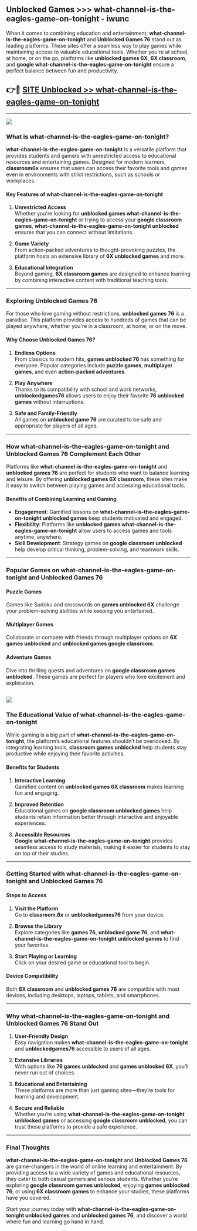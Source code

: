 ## Unblocked Games >>> what-channel-is-the-eagles-game-on-tonight - iwunc 

When it comes to combining education and entertainment, **what-channel-is-the-eagles-game-on-tonight** and **Unblocked Games 76** stand out as leading platforms. These sites offer a seamless way to play games while maintaining access to valuable educational tools. Whether you're at school, at home, or on the go, platforms like **unblocked games 6X**, **6X classroom**, and **google what-channel-is-the-eagles-game-on-tonight** ensure a perfect balance between fun and productivity.
## 👉🔴 [SITE Unblocked >> what-channel-is-the-eagles-game-on-tonight](https://unblockedgames.edu.pl?title=what-channel-is-the-eagles-game-on-tonight&ref=22JU)
---
<a href="https://unblockedgames.edu.pl?title=what-channel-is-the-eagles-game-on-tonight&ref=22JU/"><img src="https://github.com/user-attachments/assets/438f12ca-57a4-47a3-8ead-c64da593a1e5"/></a>
### What is what-channel-is-the-eagles-game-on-tonight?  

**what-channel-is-the-eagles-game-on-tonight** is a versatile platform that provides students and gamers with unrestricted access to educational resources and entertaining games. Designed for modern learners, **classroom6x** ensures that users can access their favorite tools and games even in environments with strict restrictions, such as schools or workplaces.  

#### Key Features of what-channel-is-the-eagles-game-on-tonight  

1. **Unrestricted Access**  
   Whether you're looking for **unblocked games what-channel-is-the-eagles-game-on-tonight** or trying to access your **google classroom games**, **what-channel-is-the-eagles-game-on-tonight unblocked** ensures that you can connect without limitations.  

2. **Game Variety**  
   From action-packed adventures to thought-provoking puzzles, the platform hosts an extensive library of **6X unblocked games** and more.  

3. **Educational Integration**  
   Beyond gaming, **6X classroom games** are designed to enhance learning by combining interactive content with traditional teaching tools.  



---

### Exploring Unblocked Games 76  

For those who love gaming without restrictions, **unblocked games 76** is a paradise. This platform provides access to hundreds of games that can be played anywhere, whether you're in a classroom, at home, or on the move.  

#### Why Choose Unblocked Games 76?  

1. **Endless Options**  
   From classics to modern hits, **games unblocked 76** has something for everyone. Popular categories include **puzzle games**, **multiplayer games**, and even **action-packed adventures**.  

2. **Play Anywhere**  
   Thanks to its compatibility with school and work networks, **unblockedgames76** allows users to enjoy their favorite **76 unblocked games** without interruptions.  

3. **Safe and Family-Friendly**  
   All games on **unblocked game 76** are curated to be safe and appropriate for players of all ages.  

---

### How what-channel-is-the-eagles-game-on-tonight and Unblocked Games 76 Complement Each Other  

Platforms like **what-channel-is-the-eagles-game-on-tonight** and **unblocked games 76** are perfect for students who want to balance learning and leisure. By offering **unblocked games 6X classroom**, these sites make it easy to switch between playing games and accessing educational tools.  

#### Benefits of Combining Learning and Gaming  

- **Engagement**: Gamified lessons on **what-channel-is-the-eagles-game-on-tonight unblocked games** keep students motivated and engaged.  
- **Flexibility**: Platforms like **unblocked games what-channel-is-the-eagles-game-on-tonight** allow users to access games and tools anytime, anywhere.  
- **Skill Development**: Strategy games on **google classroom unblocked** help develop critical thinking, problem-solving, and teamwork skills.  

---

### Popular Games on what-channel-is-the-eagles-game-on-tonight and Unblocked Games 76  

#### Puzzle Games  

Games like Sudoku and crosswords on **games unblocked 6X** challenge your problem-solving abilities while keeping you entertained.  

#### Multiplayer Games  

Collaborate or compete with friends through multiplayer options on **6X games unblocked** and **unblocked games google classroom**.  

#### Adventure Games  

Dive into thrilling quests and adventures on **google classroom games unblocked**. These games are perfect for players who love excitement and exploration.  

<a href="http://download.freeplayer.one?title=what-channel-is-the-eagles-game-on-tonight&ref=23D/"><img src="https://github.com/user-attachments/assets/fe0c3e91-c8e1-489c-acf0-e2f614c12fb8"/></a>
---

### The Educational Value of what-channel-is-the-eagles-game-on-tonight  

While gaming is a big part of **what-channel-is-the-eagles-game-on-tonight**, the platform’s educational features shouldn’t be overlooked. By integrating learning tools, **classroom games unblocked** help students stay productive while enjoying their favorite activities.  

#### Benefits for Students  

1. **Interactive Learning**  
   Gamified content on **unblocked games 6X classroom** makes learning fun and engaging.  

2. **Improved Retention**  
   Educational games on **google classroom unblocked games** help students retain information better through interactive and enjoyable experiences.  

3. **Accessible Resources**  
   **Google what-channel-is-the-eagles-game-on-tonight** provides seamless access to study materials, making it easier for students to stay on top of their studies.  

---

### Getting Started with what-channel-is-the-eagles-game-on-tonight and Unblocked Games 76  

#### Steps to Access  

1. **Visit the Platform**  
   Go to **classroom.6x** or **unblockedgames76** from your device.  

2. **Browse the Library**  
   Explore categories like **games 76**, **unblocked game 76**, and **what-channel-is-the-eagles-game-on-tonight unblocked games** to find your favorites.  

3. **Start Playing or Learning**  
   Click on your desired game or educational tool to begin.  

#### Device Compatibility  

Both **6X classroom** and **unblocked games 76** are compatible with most devices, including desktops, laptops, tablets, and smartphones.  

---

### Why what-channel-is-the-eagles-game-on-tonight and Unblocked Games 76 Stand Out  

1. **User-Friendly Design**  
   Easy navigation makes **what-channel-is-the-eagles-game-on-tonight** and **unblockedgames76** accessible to users of all ages.  

2. **Extensive Libraries**  
   With options like **76 games unblocked** and **games unblocked 6X**, you’ll never run out of choices.  

3. **Educational and Entertaining**  
   These platforms are more than just gaming sites—they’re tools for learning and development.  

4. **Secure and Reliable**  
   Whether you’re using **what-channel-is-the-eagles-game-on-tonight unblocked games** or accessing **google classroom unblocked**, you can trust these platforms to provide a safe experience.  

---

### Final Thoughts  

**what-channel-is-the-eagles-game-on-tonight** and **Unblocked Games 76** are game-changers in the world of online learning and entertainment. By providing access to a wide variety of games and educational resources, they cater to both casual gamers and serious students. Whether you’re exploring **google classroom games unblocked**, enjoying **games unblocked 76**, or using **6X classroom games** to enhance your studies, these platforms have you covered.  

Start your journey today with **what-channel-is-the-eagles-game-on-tonight unblocked games** and **unblocked games 76**, and discover a world where fun and learning go hand in hand.  